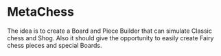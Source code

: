 # MetaChess

The idea is to create a Board and Piece Builder that can simulate Classic chess and Shog. 
Also it should give the opportunity to easily create Fairy chess pieces and special Boards.
